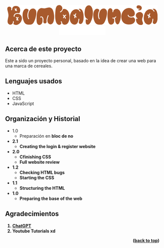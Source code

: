<!-- LOGO PRESENTATION -->
<section id= "top">
<div align="center">
  <img src="logo.png" alt="Logo">
</div>
<div align="center">
   <a href="https://github.com/Sailok25">
    <img src="by.png" alt="bysailok" width=150>
    </a>
</div>


<!-- ABOUT THE PROJECT -->
## Acerca de este proyecto
Este a sido un proyecto personal, basado en la idea de crear una web para una marca de cereales.

## Lenguajes usados
* HTML
* CSS
* JavaScript


## Organización y Historial
* 1.0
    * Preparación en <b>bloc de no
* 2.1
    * Creating the login & register website
* 2.0
    * Cfinishing CSS
    * Full website review
* 1.2
    * Checking HTML bugs
    * Starting the CSS
* 1.1
    * Structuring the HTML
* 1.0
    * Preparing the base of the web


<!-- ACKNOWLEDGMENTS -->
## Agradecimientos
1. <a href="https://miro.com/app/board/uXjVMkzGBpg=/?share_link_id=600404706928](https://chat.openai.com/">ChatGPT</a>
2. Youtube Tutorials xd


<p align="right">(<a href="#top">back to top</a>)</p>
